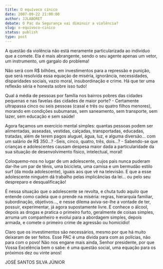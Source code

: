 ```yaml
---
title: O equívoco cínico
date: 2007-09-22 21:00:00
author: JJLABORET
debate: O Pac da Segurança vai diminuir a violência?
slug: o-equivoco-cinico
status: publish 
type: post
---
```


A questão da violência não está meramente particularizada ao indivíduo que a comete. Ela é mais abrangente, sendo o seu agente apenas um vetor, um instrumento, um gargalo do problema!  

Não será com R$ bilhões, em investimentos para a repressão e punição, que será resolvida essa equação de miséria, ignorância, necessidades, disparidades sociais, vazio moral, insubordinação e crime. Há que ter uma reflexão séria e honesta sobre isso tudo!  

Qual á média de pessoas por família nos bairros pobres das cidades pequenas e nas favelas das cidades de maior porte? - Certamente ultrapassa cinco ou seis pessoas (casal e três ou quatro filhos menores), morando em condições subumanas, sem saneamento, sem transporte, sem lazer, sem educação e sem saúde!  

Agora façamos um exercício mental simples: quantas pessoas podem ser alimentadas, asseadas, vestidas, calçadas, transportadas, educadas, tratadas, além de terem pagos aluguel, água, luz, e alguma diversão... com um salário de R$ 350...? -Seis, cinco, quatro, três, dois...? - Sabendo-se que crianças e adolescentes causam despesa maior dada a particularidade da sua situação de desenvolvimento físico, intelectual, moral!  

Coloquemo-nos no lugar de um adolescente, cujos pais nunca puderam dar-lhe um par de tênis, uma bicicleta, uma camisa e um bermudão estilo surf (da moda adolescente), iguais aos que vê na televisão. E que a esse adolescente ninguém dá trabalho pelas implicâncias da lei... ou pelo seu despreparo e desqualificação!  

É nessa situação que o adolescente se revolta, e chuta tudo aquilo que entende como cadeia que o prende na miséria: regras, hierarquia familiar, subordinação, objetivos..., e nesse dilema aviva-se-lhe a vontade de ter, possuir, experimentar, já agora supostamente livre. E conhece o álcool, depois as drogas e pratica o primeiro furto, geralmente de coisas simples, arruma um companheiro e evolui para a abordagem simples, depois armada, e comete o primeiro crime de agressão ou homicídio!  

Claro que os investimentos são necessários, mesmo por que há muito deixaram de ser feitos. Esse PAC é uma dívida para com as polícias, não para com o povo! Não nos engane mais ainda, Senhor presidente, por que Vossa Excelência bem o sabe: é uma questão social, uma equação para os próximos dez ou vinte anos!  

JOSÉ SANTOS SILVA JÚNIOR
